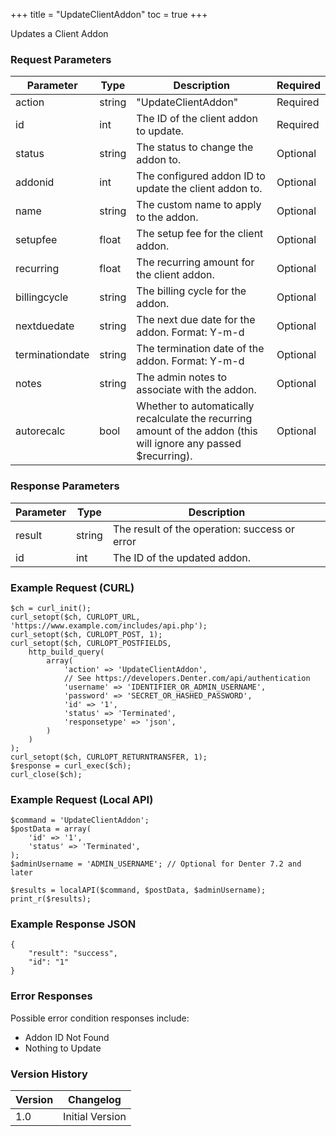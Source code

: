 +++
title = "UpdateClientAddon"
toc = true
+++

Updates a Client Addon

### Request Parameters

| Parameter | Type | Description | Required |
| --------- | ---- | ----------- | -------- |
| action | string | "UpdateClientAddon" | Required |
| id | int | The ID of the client addon to update. | Required |
| status | string | The status to change the addon to. | Optional |
| addonid | int | The configured addon ID to update the client addon to. | Optional |
| name | string | The custom name to apply to the addon. | Optional |
| setupfee | float | The setup fee for the client addon. | Optional |
| recurring | float | The recurring amount for the client addon. | Optional |
| billingcycle | string | The billing cycle for the addon. | Optional |
| nextduedate | string | The next due date for the addon. Format: Y-m-d | Optional |
| terminationdate | string | The termination date of the addon. Format: Y-m-d | Optional |
| notes | string | The admin notes to associate with the addon. | Optional |
| autorecalc | bool | Whether to automatically recalculate the recurring amount of the addon (this will ignore any passed $recurring). | Optional |

### Response Parameters

| Parameter | Type | Description |
| --------- | ---- | ----------- |
| result | string | The result of the operation: success or error |
| id | int | The ID of the updated addon. |


### Example Request (CURL)

```
$ch = curl_init();
curl_setopt($ch, CURLOPT_URL, 'https://www.example.com/includes/api.php');
curl_setopt($ch, CURLOPT_POST, 1);
curl_setopt($ch, CURLOPT_POSTFIELDS,
    http_build_query(
        array(
            'action' => 'UpdateClientAddon',
            // See https://developers.Denter.com/api/authentication
            'username' => 'IDENTIFIER_OR_ADMIN_USERNAME',
            'password' => 'SECRET_OR_HASHED_PASSWORD',
            'id' => '1',
            'status' => 'Terminated',
            'responsetype' => 'json',
        )
    )
);
curl_setopt($ch, CURLOPT_RETURNTRANSFER, 1);
$response = curl_exec($ch);
curl_close($ch);
```


### Example Request (Local API)

```
$command = 'UpdateClientAddon';
$postData = array(
    'id' => '1',
    'status' => 'Terminated',
);
$adminUsername = 'ADMIN_USERNAME'; // Optional for Denter 7.2 and later

$results = localAPI($command, $postData, $adminUsername);
print_r($results);
```


### Example Response JSON

```
{
    "result": "success",
    "id": "1"
}
```


### Error Responses

Possible error condition responses include:

* Addon ID Not Found
* Nothing to Update


### Version History

| Version | Changelog |
| ------- | --------- |
| 1.0 | Initial Version |
